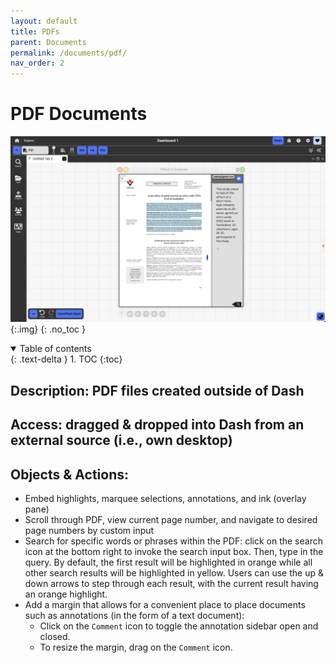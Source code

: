 ```yaml
---
layout: default
title: PDFs
parent: Documents
permalink: /documents/pdf/
nav_order: 2
---
```


# PDF Documents

![](../../assets/images/environment/pdf_doc.png){:.img}
{: .no_toc }

<details open markdown="block">
  <summary>
    Table of contents
  </summary>
  {: .text-delta }
1. TOC
{:toc}
</details>

## Description: PDF files created outside of Dash

## Access: dragged & dropped into Dash from an external source (i.e., own desktop)

## Objects & Actions:

- Embed highlights, marquee selections, annotations, and ink (overlay pane)
- Scroll through PDF, view current page number, and navigate to desired page numbers by custom input
- Search for specific words or phrases within the PDF: click on the search icon at the bottom right to invoke the search input box. Then, type in the query. By default, the first result will be highlighted in orange while all other search results will be highlighted in yellow. Users can use the up & down arrows to step through each result, with the current result having an orange highlight.
- Add a margin that allows for a convenient place to place documents such as annotations (in the form of a text document):
  - Click on the `Comment` icon to toggle the annotation sidebar open and closed.
  - To resize the margin, drag on the `Comment` icon.
